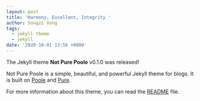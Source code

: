 ```yaml
---
layout: post
title: 'Harmony, Excellent, Integrity '
author: Songzi Vong
tags:
  - jekyll theme
  - jekyll
date: '2020-10-01 13:56 +0800'
---
```

The Jekyll theme **Not Pure Poole** v0.1.0 was released!

Not Pure Poole is a simple, beautiful, and powerful Jekyll theme for blogs. It is built on [Poole](https://github.com/poole/poole) and [Pure](https://purecss.io/).

For more information about this theme, you can read the [README](https://github.com/vszhub/not-pure-poole/blob/master/README.md) file.
